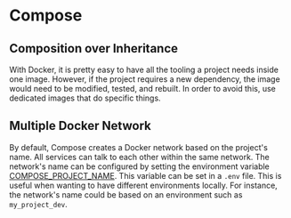 # Compose

## Composition over Inheritance

With Docker, it is pretty easy to have all the tooling a project needs inside one image. However, if the project requires a new dependency, the image would need to be modified, tested, and rebuilt. In order to avoid this, use dedicated images that do specific things.

## Multiple Docker Network

By default, Compose creates a Docker network based on the project's name. All services can talk to each other within the same network. The network's name can be configured by setting the environment variable [COMPOSE_PROJECT_NAME][linkComposeProjectName]. This variable can be set in a `.env` file. This is useful when wanting to have different environments locally. For instance, the network's name could be based on an environment such as `my_project_dev`.

[linkComposeProjectName]: https://docs.docker.com/compose/reference/envvars/
